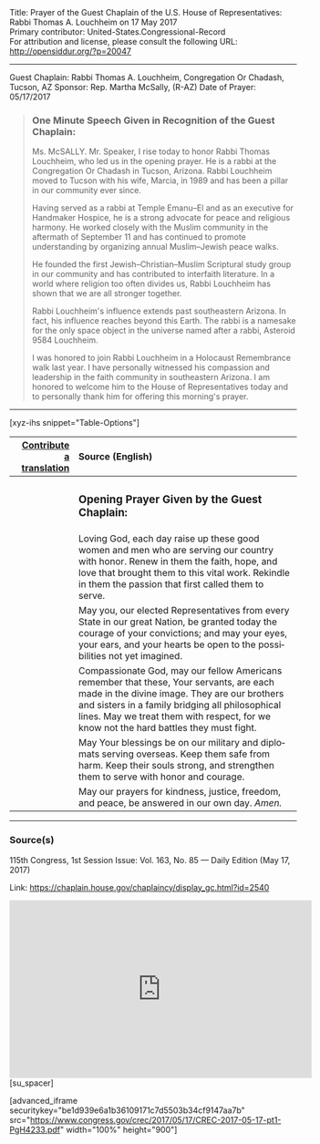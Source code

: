 <html>
<head></head>
<body>
Title: Prayer of the Guest Chaplain of the U.S. House of Representatives: Rabbi Thomas A. Louchheim on 17 May 2017<br />
Primary contributor: United-States.Congressional-Record<br />
For attribution and license, please consult the following URL: <a href="http://opensiddur.org/?p=20047">http://opensiddur.org/?p=20047</a>
<p />
<hr />

Guest Chaplain: Rabbi Thomas A. Louchheim, Congregation Or Chadash, Tucson, AZ
Sponsor: Rep. Martha McSally, (R-AZ)
Date of Prayer: 05/17/2017

<blockquote>
<h3>One Minute Speech Given in Recognition of the Guest Chaplain:</h3>
Ms. McSALLY. Mr. Speaker, I rise today to honor Rabbi Thomas Louchheim, who led us in the opening prayer. He is a rabbi at the Congregation Or Chadash in Tucson, Arizona. Rabbi Louchheim moved to Tucson with his wife, Marcia, in 1989 and has been a pillar in our community ever since.

Having served as a rabbi at Temple Emanu–El and as an executive for Handmaker Hospice, he is a strong advocate for peace and religious harmony. He worked closely with the Muslim community in the aftermath of September 11 and has continued to promote understanding by organizing annual Muslim–Jewish peace walks.

He founded the first Jewish–Christian–Muslim Scriptural study group in our community and has contributed to interfaith literature. In a world where religion too often divides us, Rabbi Louchheim has shown that we are all stronger together.

Rabbi Louchheim's influence extends past southeastern Arizona. In fact, his influence reaches beyond this Earth. The rabbi is a namesake for the only space object in the universe named after a rabbi, Asteroid 9584 Louchheim.

I was honored to join Rabbi Louchheim in a Holocaust Remembrance walk last year. I have personally witnessed his compassion and leadership in the faith community in southeastern Arizona. I am honored to welcome him to the House of Representatives today and to personally thank him for offering this morning's prayer.
</blockquote>

<hr />

[xyz-ihs snippet="Table-Options"]<table style="margin-left: auto; margin-right: auto;" class="draggable">
<thead><tr><th id="x" style="text-align: right;"><a href="/contributing/upload/">Contribute a translation</a></th><th style="text-align: left;">Source (English)</th></tr></thead>
<tbody>
<tr><td style="vertical-align:top;">
<div class="liturgy" lang="he">

</span></div></td>
 
<td style="vertical-align:top;">
<div class="english" lang="en">
<h3>Opening Prayer Given by the Guest Chaplain:</h3>
</div></td></tr>


<tr><td style="vertical-align:top;">
<div class="liturgy" lang="he">

</span></div></td>
 
<td style="vertical-align:top;">
<div class="english" lang="en">
Loving God, 
each day raise up these good women and men 
who are serving our country with honor. 
Renew in them 
the faith, 
hope, 
and love 
that brought them to this vital work. 
Rekindle in them the passion 
that first called them to serve.
</div></td></tr>


<tr><td style="vertical-align:top;">
<div class="liturgy" lang="he">

</span></div></td>
 
<td style="vertical-align:top;">
<div class="english" lang="en">
May you, our elected Representatives 
from every State in our great Nation, 
be granted today the courage of your convictions; 
and may your eyes, your ears, and your hearts be open 
to the possibilities not yet imagined.
</div></td></tr>


<tr><td style="vertical-align:top;">
<div class="liturgy" lang="he">

</span></div></td>
 
<td style="vertical-align:top;">
<div class="english" lang="en">
Compassionate God, 
may our fellow Americans remember that these, Your servants, 
are each made in the divine image. 
They are our brothers and sisters 
in a family bridging all philosophical lines. 
May we treat them with respect, 
for we know not the hard battles they must fight.
</div></td></tr>


<tr><td style="vertical-align:top;">
<div class="liturgy" lang="he">

</span></div></td>
 
<td style="vertical-align:top;">
<div class="english" lang="en">
May Your blessings be on 
our military and diplomats 
serving overseas. 
Keep them safe from harm. 
Keep their souls strong, 
and strengthen them 
to serve with honor and courage.
</div></td></tr>


<tr><td style="vertical-align:top;">
<div class="liturgy" lang="he">

</span></div></td>
 
<td style="vertical-align:top;">
<div class="english" lang="en">
May our prayers 
for kindness, 
justice, 
freedom, 
and peace, 
be answered in our own day. 
<em>Amen.</em>
</div></td></tr>
</tbody></table>

<hr />

<h3>Source(s)</h3>

115th Congress, 1st Session
Issue: Vol. 163, No. 85 — Daily Edition (May 17, 2017)

Link: <a href="https://chaplain.house.gov/chaplaincy/display_gc.html?id=2540">https://chaplain.house.gov/chaplaincy/display_gc.html?id=2540</a>

<iframe width=530 height=312 src='https://www.c-span.org/video/standalone/?c4670136/rabbi-thomas-louchheim-congregation-chadash-tucson-arizona' allowfullscreen='allowfullscreen' frameborder=0></iframe>[su_spacer]

[advanced_iframe securitykey="be1d939e6a1b36109171c7d5503b34cf9147aa7b" src="https://www.congress.gov/crec/2017/05/17/CREC-2017-05-17-pt1-PgH4233.pdf" width="100%" height="900"]
</body>
</html>